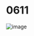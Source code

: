 # 0611
![image](https://user-images.githubusercontent.com/63584457/173114363-236a5127-93eb-4d93-b199-dcad2a0ff1bc.png)
